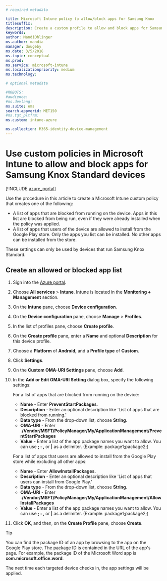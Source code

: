 ```yaml
---
# required metadata

title: Microsoft Intune policy to allow/block apps for Samsung Knox
titlesuffix:
description: Create a custom profile to allow and block apps for Samsung Knox Standard devices.
keywords:
author: MandiOhlinger
ms.author: mandia
manager: dougeby
ms.date: 3/5/2018
ms.topic: conceptual
ms.prod:
ms.service: microsoft-intune
ms.localizationpriority: medium
ms.technology:

# optional metadata

#ROBOTS:
#audience:
#ms.devlang:
ms.suite: ems
search.appverid: MET150
#ms.tgt_pltfrm:
ms.custom: intune-azure

ms.collection: M365-identity-device-management
---
```

# Use custom policies in Microsoft Intune to allow and block apps for Samsung Knox Standard devices 

[!INCLUDE [azure_portal](./includes/azure_portal.md)]

Use the procedure in this article to create a Microsoft Intune custom policy that creates one of the following:

- A list of apps that are blocked from running on the device. Apps in this list are blocked from being run, even if they were already installed when the policy was applied.
- A list of apps that users of the device are allowed to install from the Google Play store. Only the apps you list can be installed. No other apps can be installed from the store.

These settings can only be used by devices that run Samsung Knox Standard.

## Create an allowed or blocked app list

1. Sign into the [Azure portal](https://portal.azure.com).
2. Choose **All services** > **Intune**. Intune is located in the **Monitoring + Management** section.
3. On the **Intune** pane, choose **Device configuration**.
2. On the **Device configuration** pane, choose **Manage** > **Profiles**.
2. In the list of profiles pane, choose **Create profile**.
3. On the **Create profile** pane, enter a **Name** and optional **Description** for this device profile.
2. Choose a **Platform** of **Android**, and a **Profile type** of **Custom**.
3. Click **Settings**.
3. On the **Custom OMA-URI Settings** pane, choose **Add**.
4. In the **Add or Edit OMA-URI Setting** dialog box, specify the following settings:

   For a list of apps that are blocked from running on the device:

   - **Name** - Enter **PreventStartPackages**.
   - **Description** - Enter an optional description like 'List of apps that are blocked from running.'
   - 	**Data type** - From the drop-down list, choose **String**.
   - 	**OMA-URI** - Enter **./Vendor/MSFT/PolicyManager/My/ApplicationManagement/PreventStartPackages**
   - 	**Value** - Enter a list of the app package names you want to allow. You can use **; : ,** or **|** as a delimiter. (Example: package1;package2;)

   For a list of apps that users are allowed to install from the Google Play store while excluding all other apps:
   - **Name** - Enter **AllowInstallPackages**.
   - **Description** - Enter an optional description like 'List of apps that users can install from Google Play.'
   - **Data type** - From the drop-down list, choose **String**.
   - **OMA-URI** - Enter **./Vendor/MSFT/PolicyManager/My/ApplicationManagement/AllowInstallPackages**
   - **Value** - Enter a list of the app package names you want to allow. You can use **; : ,** or **|** as a delimiter. (Example: package1;package2;)

4. Click **OK**, and then, on the **Create Profile** pane, choose **Create**.

>[!TIP]
> You can find the package ID of an app by browsing to the app on the Google Play store. The package ID is contained in the URL of the app's page. For example, the package ID of the Microsoft Word app is **com.microsoft.office.word**.

The next time each targeted device checks in, the app settings will be applied.


<!---## Assign the custom profile--->

